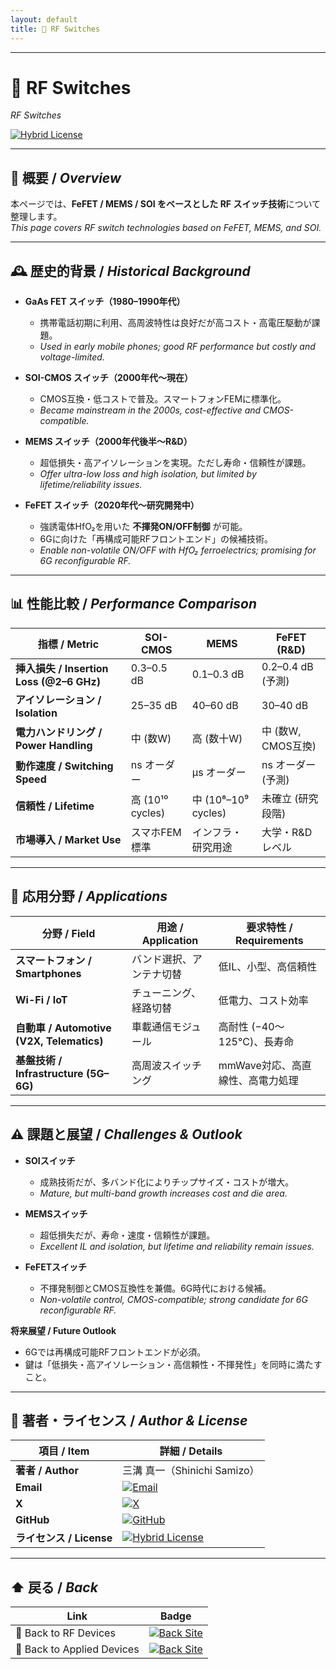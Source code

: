 ```yaml
---
layout: default
title: 🔀 RF Switches
---
```


---

# 🔀 RF Switches  
*RF Switches*

[![Hybrid License](https://img.shields.io/badge/license-Hybrid-blueviolet)](../../../../#-ライセンス--license)

---

## 📘 概要 / *Overview*  

本ページでは、**FeFET / MEMS / SOI をベースとした RF スイッチ技術**について整理します。  
*This page covers RF switch technologies based on FeFET, MEMS, and SOI.*

---

## 🕰️ 歴史的背景 / *Historical Background*  

- **GaAs FET スイッチ（1980–1990年代）**  
  - 携帯電話初期に利用、高周波特性は良好だが高コスト・高電圧駆動が課題。  
  - *Used in early mobile phones; good RF performance but costly and voltage-limited.*  

- **SOI-CMOS スイッチ（2000年代〜現在）**  
  - CMOS互換・低コストで普及。スマートフォンFEMに標準化。  
  - *Became mainstream in the 2000s, cost-effective and CMOS-compatible.*  

- **MEMS スイッチ（2000年代後半〜R&D）**  
  - 超低損失・高アイソレーションを実現。ただし寿命・信頼性が課題。  
  - *Offer ultra-low loss and high isolation, but limited by lifetime/reliability issues.*  

- **FeFET スイッチ（2020年代〜研究開発中）**  
  - 強誘電体HfO₂を用いた **不揮発ON/OFF制御** が可能。  
  - 6Gに向けた「再構成可能RFフロントエンド」の候補技術。  
  - *Enable non-volatile ON/OFF with HfO₂ ferroelectrics; promising for 6G reconfigurable RF.*  

---

## 📊 性能比較 / *Performance Comparison*  

| 指標 / Metric | SOI-CMOS | MEMS | FeFET (R&D) |
|---|---|---|---|
| **挿入損失 / Insertion Loss (@2–6 GHz)** | 0.3–0.5 dB | 0.1–0.3 dB | 0.2–0.4 dB (予測) |
| **アイソレーション / Isolation** | 25–35 dB | 40–60 dB | 30–40 dB |
| **電力ハンドリング / Power Handling** | 中 (数W) | 高 (数十W) | 中 (数W, CMOS互換) |
| **動作速度 / Switching Speed** | ns オーダー | μs オーダー | ns オーダー (予測) |
| **信頼性 / Lifetime** | 高 (10¹⁰ cycles) | 中 (10⁸–10⁹ cycles) | 未確立 (研究段階) |
| **市場導入 / Market Use** | スマホFEM標準 | インフラ・研究用途 | 大学・R&Dレベル |

---

## 📡 応用分野 / *Applications*  

| 分野 / Field | 用途 / Application | 要求特性 / Requirements |
|---|---|---|
| **スマートフォン / Smartphones** | バンド選択、アンテナ切替 | 低IL、小型、高信頼性 |
| **Wi-Fi / IoT** | チューニング、経路切替 | 低電力、コスト効率 |
| **自動車 / Automotive (V2X, Telematics)** | 車載通信モジュール | 高耐性 (−40〜125°C)、長寿命 |
| **基盤技術 / Infrastructure (5G–6G)** | 高周波スイッチング | mmWave対応、高直線性、高電力処理 |

---

## ⚠️ 課題と展望 / *Challenges & Outlook*  

- **SOIスイッチ**  
  - 成熟技術だが、多バンド化によりチップサイズ・コストが増大。  
  - *Mature, but multi-band growth increases cost and die area.*  

- **MEMSスイッチ**  
  - 超低損失だが、寿命・速度・信頼性が課題。  
  - *Excellent IL and isolation, but lifetime and reliability remain issues.*  

- **FeFETスイッチ**  
  - 不揮発制御とCMOS互換性を兼備。6G時代における候補。  
  - *Non-volatile control, CMOS-compatible; strong candidate for 6G reconfigurable RF.*  

**将来展望 / Future Outlook**  
- 6Gでは再構成可能RFフロントエンドが必須。  
- 鍵は「低損失・高アイソレーション・高信頼性・不揮発性」を同時に満たすこと。  

---

## 👤 著者・ライセンス / *Author & License*  

| 項目 / Item | 詳細 / Details |
|---|---|
| **著者 / Author** | 三溝 真一（Shinichi Samizo） |
| **Email** | [![Email](https://img.shields.io/badge/Email-shin3t72%40gmail.com-red?style=for-the-badge&logo=gmail)](mailto:shin3t72@gmail.com) |
| **X** | [![X](https://img.shields.io/badge/X-@shin3t72-black?style=for-the-badge&logo=x)](https://x.com/shin3t72) |
| **GitHub** | [![GitHub](https://img.shields.io/badge/GitHub-Samizo--AITL-blue?style=for-the-badge&logo=github)](https://github.com/Samizo-AITL) |
| **ライセンス / License** | [![Hybrid License](https://img.shields.io/badge/license-Hybrid-blueviolet?style=for-the-badge)](../../../../#-ライセンス--license) |

---

## ⬆️ 戻る / *Back*  

| Link | Badge |
|---|---|
| 📡 Back to RF Devices | [![Back Site](https://img.shields.io/badge/⬆️%20Back-RF--Devices-brightgreen?style=for-the-badge&logo=githubpages)](../) |
| 🔬 Back to Applied Devices | [![Back Site](https://img.shields.io/badge/⬆️%20Back-Applied--Devices-blue?style=for-the-badge&logo=githubpages)](../../) |
